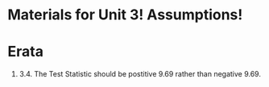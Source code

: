 # Materials for Unit 3!  Assumptions!

# Erata   

1.  3.4. The Test Statistic should be postitive 9.69 rather than negative 9.69.    
